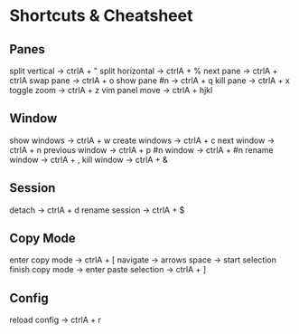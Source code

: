# Shortcuts & Cheatsheet

## Panes

split vertical -> ctrlA + "
split horizontal -> ctrlA + %
next pane -> ctrlA + ctrlA
swap pane -> ctrlA + o
show pane #n -> ctrlA + q
kill pane -> ctrlA + x
toggle zoom -> ctrlA + z
vim panel move -> ctrlA + hjkl

## Window

show windows -> ctrlA + w
create windows -> ctrlA + c
next window -> ctrlA + n
previous window -> ctrlA + p
#n window -> ctrlA + #n
rename window -> ctrlA + ,
kill window -> ctrlA + &

## Session

detach -> ctrlA + d
rename session -> ctrlA + $

## Copy Mode

enter copy mode -> ctrlA + [
navigate -> arrows
space -> start selection
finish copy mode -> enter 
paste selection -> ctrlA + ]

## Config

reload config -> ctrlA + r
